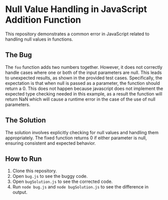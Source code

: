 # Null Value Handling in JavaScript Addition Function

This repository demonstrates a common error in JavaScript related to handling null values in functions.

## The Bug
The `foo` function adds two numbers together. However, it does not correctly handle cases where one or both of the input parameters are null.  This leads to unexpected results, as shown in the provided test cases. Specifically, the expectation is that when null is passed as a parameter, the function should return a 0. This does not happen because javascript does not implement the expected type checking needed in this example, as a result the function will return NaN which will cause a runtime error in the case of the use of null parameters.

## The Solution
The solution involves explicitly checking for null values and handling them appropriately. The fixed function returns 0 if either parameter is null, ensuring consistent and expected behavior.

## How to Run
1. Clone this repository.
2. Open `bug.js` to see the buggy code.
3. Open `bugSolution.js` to see the corrected code.
4. Run `node bug.js` and `node bugSolution.js` to see the difference in output.